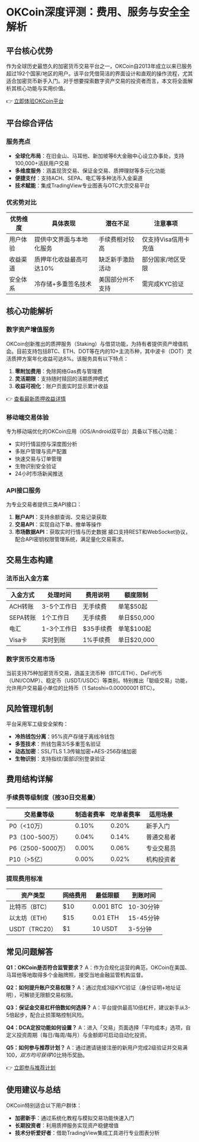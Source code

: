 # OKCoin深度评测：费用、服务与安全全解析

## 平台核心优势
作为全球历史最悠久的加密货币交易平台之一，OKCoin自2013年成立以来已服务超过192个国家/地区的用户。该平台凭借简洁的界面设计和直观的操作流程，尤其适合加密货币新手入门。对于想要探索数字资产交易的投资者而言，本文将全面解析其核心功能与实用价值。

👉 [立即体验OKCoin平台](https://bit.ly/okx_welcome)

## 平台综合评估

### 服务亮点
- **全球化布局**：在旧金山、马耳他、新加坡等6大金融中心设立办事处，支持100,000+活跃用户交易
- **多维度服务**：涵盖现货交易、保证金交易、质押理财等多元化功能
- **便捷支付**：支持ACH、SEPA、电汇等多种法币入金渠道
- **技术赋能**：集成TradingView专业图表与OTC大宗交易平台

### 优劣势对比
| 优势维度 | 具体表现 | 潜在不足 | 注意事项 |
|---------|----------|----------|----------|
| 用户体验 | 提供中文界面与本地化服务 | 手续费相对较高 | 仅支持Visa信用卡充值 |
| 收益渠道 | 质押年化收益最高可达10% | 缺乏新手激励活动 | 部分国家/地区受限 |
| 安全体系 | 冷存储+多重签名技术 | 美国部分州不支持 | 需完成KYC验证 |

## 核心功能解析

### 数字资产增值服务
OKCoin创新推出的质押服务（Staking）与借贷功能，为持有者提供资产增值机会。目前支持包括BTC、ETH、DOT等在内的10+主流币种，其中波卡（DOT）灵活质押方案年化收益可达8%。该服务具有以下特点：
1. **零附加费用**：免除网络Gas费与管理费
2. **灵活期限**：支持随时赎回的活期质押模式
3. **收益可视化**：账户页面实时显示累计收益

👉 [查看最新质押收益详情](https://bit.ly/okx_welcome)

### 移动端交易体验
专为移动端优化的OKCoin应用（iOS/Android双平台）具备以下核心功能：
- 实时行情监控与深度图分析
- 多账户管理与资产配置
- 快速交易与订单管理
- 生物识别安全验证
- 24小时市场新闻推送

### API接口服务
为专业交易者提供三类API接口：
1. **账户API**：支持余额查询、交易记录获取
2. **交易API**：实现自动下单、撤单等操作
3. **市场数据API**：获取实时行情与历史数据
接口支持REST和WebSocket协议，配合API密钥权限管理系统，满足量化交易需求。

## 交易生态构建

### 法币出入金方案
| 入金方式 | 处理时间 | 费用说明 | 额度限制 |
|---------|----------|----------|----------|
| ACH转账 | 3-5个工作日 | 无手续费 | 单笔$50起 |
| SEPA转账 | 1个工作日 | 无手续费 | 单日$50,000 |
| 电汇 | 1-3个工作日 | $35手续费 | 单笔$100起 |
| Visa卡 | 实时到账 | 1%手续费 | 单日$20,000 |

### 数字货币交易市场
当前支持75种加密货币交易，涵盖主流币种（BTC/ETH）、DeFi代币（UNI/COMP）、稳定币（USDT/USDC）等类别。特别推出「聪级交易」功能，允许用户交易最小单位的比特币（1 Satoshi=0.00000001 BTC）。

## 风险管理机制
平台采用军工级安全架构：
- **冷热钱包分离**：95%资产存储于离线冷钱包
- **多签技术**：热钱包需3/5多重签名验证
- **动态加密**：SSL/TLS 1.3传输加密+AES-256存储加密
- **生物识别**：支持指纹/面部识别登录验证

## 费用结构详解

### 手续费等级制度（按30日交易量）
| 交易量等级 | 制造者费率 | 吃单者费率 | 适用场景 |
|------------|------------|------------|----------|
| P0（<10万） | 0.10% | 0.20% | 新手入门 |
| P3（100-500万） | 0.04% | 0.14% | 普通交易者 |
| P6（2500-5000万） | 0.00% | 0.06% | 专业交易员 |
| P10（>5亿） | 0.00% | 0.02% | 机构投资者 |

### 提现费用标准
| 资产类型 | 网络费用 | 最低限额 | 到账时间 |
|----------|----------|----------|----------|
| 比特币（BTC） | $10 | 0.001 BTC | 10-30分钟 |
| 以太坊（ETH） | $15 | 0.01 ETH | 15-45分钟 |
| USDT（TRC20） | $1 | 10 USDT | 3-5分钟 |

## 常见问题解答

**Q1：OKCoin是否符合监管要求？**
A：作为合规化运营的典范，OKCoin在美国、马耳他等地取得多个金融牌照，接受当地金融监管机构监督。

**Q2：如何提升账户交易权限？**
A：通过完成3级KYC验证（身份证明+地址证明），可解锁无限额交易权限。

**Q3：保证金交易杠杆倍数如何选择？**
A：平台提供最高10倍杠杆，建议新手从3-5倍起步，配合止损策略控制风险。

**Q4：DCA定投功能如何设置？**
A：进入「交易」页面选择「平均成本」选项，自定义投资周期（每日/每周/每月）与金额即可启动自动化投资。

**Q5：如何参与推荐计划？**
A：通过邀请链接注册的新用户完成2级验证并交易满$100，双方均可获得$10比特币奖励。

👉 [立即参与推荐计划](https://bit.ly/okx_welcome)

## 使用建议与总结
OKCoin特别适合以下用户群体：
- **加密新手**：通过系统化教程与模拟交易功能快速入门
- **长期投资者**：利用质押服务实现资产稳健增值
- **技术分析爱好者**：借助TradingView集成工具进行专业图表分析
